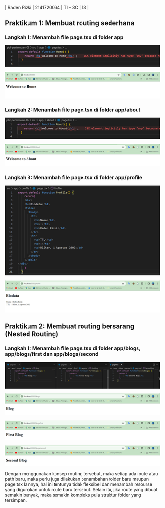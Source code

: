 | Raden Rizki | 2141720064 | TI - 3C | 13 |

## Praktikum 1: Membuat routing sederhana

### Langkah 1: Menambah file page.tsx di folder app

![gambar-praktikum](../pbf-pertemuan-05/img/praktikum_1_langkah_1_1.png)

![gambar-praktikum](../pbf-pertemuan-05/img/praktikum_1_langkah_1_2.png)

### Langkah 2: Menambah file page.tsx di folder app/about

![gambar-praktikum](../pbf-pertemuan-05/img/praktikum_1_langkah_2_1.png)

![gambar-praktikum](../pbf-pertemuan-05/img/praktikum_1_langkah_2_2.png)

### Langkah 3: Menambah file page.tsx di folder app/profile

![gambar-praktikum](../pbf-pertemuan-05/img/praktikum_1_langkah_3_1.png)

![gambar-praktikum](../pbf-pertemuan-05/img/praktikum_1_langkah_3_2.png)

## Praktikum 2: Membuat routing bersarang (Nested Routing)

### Langkah 1: Menambah file page.tsx di folder app/blogs, app/blogs/first dan app/blogs/second

![gambar-praktikum](../pbf-pertemuan-05/img/praktikum_2_langkah_1_1.png)

![gambar-praktikum](../pbf-pertemuan-05/img/praktikum_2_langkah_1_2.png)

![gambar-praktikum](../pbf-pertemuan-05/img/praktikum_2_langkah_1_3.png)

![gambar-praktikum](../pbf-pertemuan-05/img/praktikum_2_langkah_1_4.png)

Dengan menggunakan konsep routing tersebut, maka setiap ada route atau path baru, maka perlu juga dilakukan penambahan folder baru maupun page.tsx lainnya, hal ini tentunya tidak fleksibel dan menambah resourse yang digunakan untuk route baru tersebut. Selain itu, jika route yang dibuat semakin banyak, maka semakin kompleks pula struktur folder yang tersimpan.
